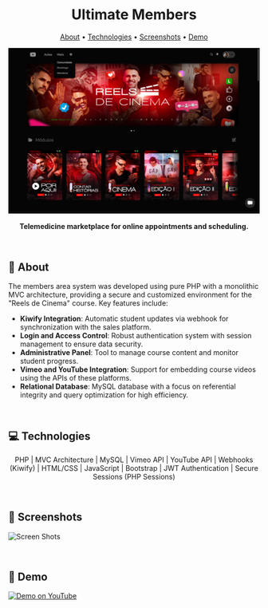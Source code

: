 <h1 align="center" style="font-weight: bold;">Ultimate Members</h1>

<p align="center">
 <a href="#about">About</a> • 
 <a href="#tech">Technologies</a> •  
 <a href="#screenshots">Screenshots</a> • 
 <a href="#demo">Demo</a>
</p>

![Banner](https://github.com/felipebpassos/UltimateMembersPublic/blob/main/main_presentation.png?raw=true)

<p align="center">
    <b>Telemedicine marketplace for online appointments and scheduling.</b>
</p>

<br>

<h2 id="about">📝 About</h2>

The members area system was developed using pure PHP with a monolithic MVC architecture, providing a secure and customized environment for the "Reels de Cinema" course. Key features include:

- **Kiwify Integration**: Automatic student updates via webhook for synchronization with the sales platform.
- **Login and Access Control**: Robust authentication system with session management to ensure data security.
- **Administrative Panel**: Tool to manage course content and monitor student progress.
- **Vimeo and YouTube Integration**: Support for embedding course videos using the APIs of these platforms.
- **Relational Database**: MySQL database with a focus on referential integrity and query optimization for high efficiency.

<br>

<h2 id="tech">💻 Technologies</h2>

<p align="center">
  PHP | MVC Architecture | MySQL | Vimeo API | YouTube API | Webhooks (Kiwify) | HTML/CSS | JavaScript | Bootstrap | JWT Authentication | Secure Sessions (PHP Sessions)
</p>

<br>

<h2 id="screenshots">📱 Screenshots</h2>

![Screen Shots](https://github.com/felipebpassos/HealupPublic/blob/main/healup-screenshots.png?raw=true)

<br>

<h2 id="demo">🚀 Demo</h2>

[![Demo on YouTube](https://img.shields.io/badge/YouTube-Demo-red?style=for-the-badge&logo=youtube)](https://youtu.be/JqQV9JfI3sA)
